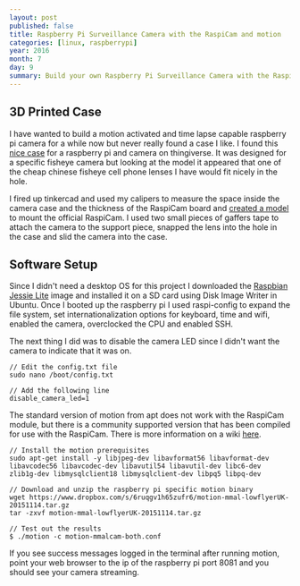 ```yaml
---
layout: post
published: false
title: Raspberry Pi Surveillance Camera with the RaspiCam and motion
categories: [linux, raspberrypi]
year: 2016
month: 7
day: 9
summary: Build your own Raspberry Pi Surveillance Camera with the RaspiCam and motion
---
```


## 3D Printed Case

I have wanted to build a motion activated and time lapse capable raspberry pi camera for a while now but never really found a case I like. I found this [nice case](http://www.thingiverse.com/thing:1622184) for a raspberry pi and camera on thingiverse.  It was designed for a specific fisheye camera but looking at the model it appeared that one of the cheap chinese fisheye cell phone lenses I have would fit nicely in the hole.  

I fired up tinkercad and used my calipers to measure the space inside the camera case and the thickness of the RaspiCam board and [created a model](http://www.thingiverse.com/thing:1664023) to mount the official RaspiCam.  I used two small pieces of gaffers tape to attach the camera to the support piece, snapped the lens into the hole in the case and slid the camera into the case.


## Software Setup

Since I didn't need a desktop OS for this project I downloaded the [Raspbian Jessie Lite](https://www.raspberrypi.org/downloads/raspbian/) image and installed it on a SD card using Disk Image Writer in Ubuntu. Once I booted up the raspberry pi I used raspi-config to expand the file system, set internationalization options for keyboard, time and wifi, enabled the camera, overclocked the CPU and enabled SSH.

The next thing I did was to disable the camera LED since I didn't want the camera to indicate that it was on.

    // Edit the config.txt file
    sudo nano /boot/config.txt

    // Add the following line
    disable_camera_led=1

The standard version of motion from apt does not work with the RaspiCam module, but there is a community supported version that has been compiled for use with the RaspiCam.  There is more information on a wiki [here](http://wiki.raspberrytorte.com/index.php?title=Motion_MMAL).

    // Install the motion prerequisites
    sudo apt-get install -y libjpeg-dev libavformat56 libavformat-dev libavcodec56 libavcodec-dev libavutil54 libavutil-dev libc6-dev zlib1g-dev libmysqlclient18 libmysqlclient-dev libpq5 libpq-dev 
    
    // Download and unzip the raspberry pi specific motion binary
    wget https://www.dropbox.com/s/6ruqgv1h65zufr6/motion-mmal-lowflyerUK-20151114.tar.gz
    tar -zxvf motion-mmal-lowflyerUK-20151114.tar.gz

    // Test out the results
    $ ./motion -c motion-mmalcam-both.conf

If you see success messages logged in the terminal after running motion, point your web browser to the ip of the raspberry pi port 8081 and you should see your camera streaming.

